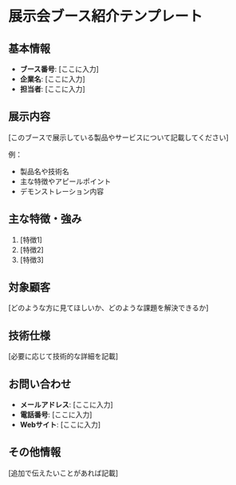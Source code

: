 # 展示会ブース紹介テンプレート

## 基本情報
- **ブース番号**: [ここに入力]
- **企業名**: [ここに入力]
- **担当者**: [ここに入力]

## 展示内容
[このブースで展示している製品やサービスについて記載してください]

例：
- 製品名や技術名
- 主な特徴やアピールポイント
- デモンストレーション内容

## 主な特徴・強み
1. [特徴1]
2. [特徴2]
3. [特徴3]

## 対象顧客
[どのような方に見てほしいか、どのような課題を解決できるか]

## 技術仕様
[必要に応じて技術的な詳細を記載]

## お問い合わせ
- **メールアドレス**: [ここに入力]
- **電話番号**: [ここに入力]
- **Webサイト**: [ここに入力]

## その他情報
[追加で伝えたいことがあれば記載]
